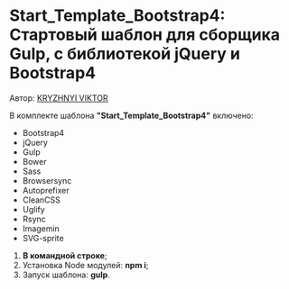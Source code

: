 <h1><strong>Start_Template_Bootstrap4:</strong> <br>Стартовый шаблон для сборщика Gulp, с библиотекой jQuery и Bootstrap4</h1>


<p>Автор: <a href="http://webdel.ru/" target="_blank">KRYZHNYI VIKTOR</a></p>


<p>В комплекте шаблона <strong>"Start_Template_Bootstrap4"</strong> включено:</p> 
<ul>
  <li>Bootstrap4</li>
  <li>jQuery</li>
  <li>Gulp</li>
  <li>Bower</li>
  <li>Sass</li>
  <li>Browsersync</li>
  <li>Autoprefixer</li>
  <li>CleanCSS</li>
  <li>Uglify</li>
  <li>Rsync</li>
  <li>Imagemin</li>
  <li>SVG-sprite</li>
</ul>

<ol>
	<li><strong>В командной строке</strong>;</li>
	<li>Установка Node модулей: <strong>npm i</strong>;</li>
	<li>Запуск шаблона: <strong>gulp</strong>.</li>
</ol>
